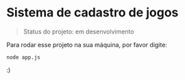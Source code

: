 <h1>Sistema de cadastro de jogos</h1>

>Status do projeto: em desenvolvimento

Para rodar esse projeto na sua máquina, por favor digite:

```
node app.js
```
:)